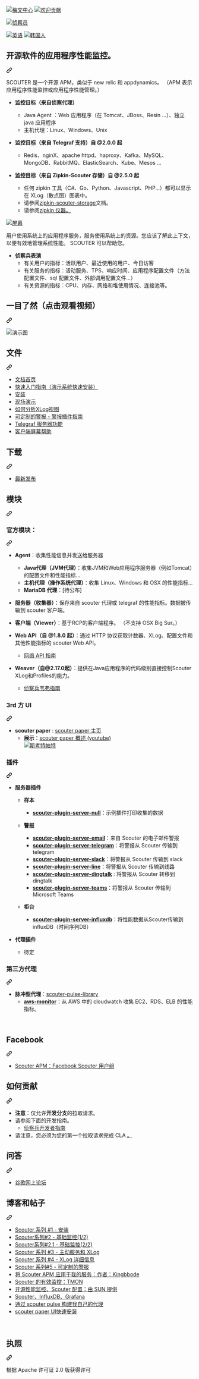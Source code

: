 <div class="Box-sc-g0xbh4-0 bJMeLZ js-snippet-clipboard-copy-unpositioned" data-hpc="true"><article class="markdown-body entry-content container-lg" itemprop="text"><p dir="auto"><a href="https://maven-badges.herokuapp.com/maven-central/io.github.scouter-project/scouter-parent" rel="nofollow"><img src="https://camo.githubusercontent.com/4aa9cfa762433fc3d3fa07e1dea9db450b4c7a88026b6dcc288a29d819a3ceb2/68747470733a2f2f6d6176656e2d6261646765732e6865726f6b756170702e636f6d2f6d6176656e2d63656e7472616c2f696f2e6769746875622e73636f757465722d70726f6a6563742f73636f757465722d706172656e742f62616467652e7376673f743d31" alt="梅文中心" data-canonical-src="https://maven-badges.herokuapp.com/maven-central/io.github.scouter-project/scouter-parent/badge.svg?t=1" style="max-width: 100%;"></a>
<a href="https://github.com/scouter-project/scouter/issues"><img src="https://camo.githubusercontent.com/8531ea80bc5e0ac96a01c1f2e18f168ca543ffd837522065bcf93f238774d4b8/68747470733a2f2f696d672e736869656c64732e696f2f62616467652f636f6e747269627574696f6e732d77656c636f6d652d627269676874677265656e2e7376673f7374796c653d666c6174" alt="欢迎贡献" data-canonical-src="https://img.shields.io/badge/contributions-welcome-brightgreen.svg?style=flat" style="max-width: 100%;"></a></p>
<p dir="auto"><a target="_blank" rel="noopener noreferrer" href="/scouter-project/scouter/blob/master/scouter.document/img/main/scouter-logo-w200.png"><img src="/scouter-project/scouter/raw/master/scouter.document/img/main/scouter-logo-w200.png" alt="侦察员" style="max-width: 100%;"></a></p>
<p dir="auto"><a href="/scouter-project/scouter/blob/master/README.md"><img src="https://camo.githubusercontent.com/d6026e7318c088fbb79f3bdbfcb5980d5c8a0c60efd8d723887578608b4b758d/68747470733a2f2f696d672e736869656c64732e696f2f62616467652f6c616e67756167652d456e676c6973682d6f72616e67652e737667" alt="英语" data-canonical-src="https://img.shields.io/badge/language-English-orange.svg" style="max-width: 100%;"></a> <a href="/scouter-project/scouter/blob/master/README_kr.md"><img src="https://camo.githubusercontent.com/a26035bb1d06fa63974cabd6fe28ae002b59b3c8eded331fa63827389f460531/68747470733a2f2f696d672e736869656c64732e696f2f62616467652f6c616e67756167652d4b6f7265616e2d626c75652e737667" alt="韩国人" data-canonical-src="https://img.shields.io/badge/language-Korean-blue.svg" style="max-width: 100%;"></a></p>
<div class="markdown-heading" dir="auto"><h2 tabindex="-1" class="heading-element" dir="auto"><font style="vertical-align: inherit;"><font style="vertical-align: inherit;">开源软件的应用程序性能监控。</font></font></h2><a id="user-content-application-performance-monitoring-for-open-source-sws" class="anchor" aria-label="永久链接：开源软件的应用程序性能监控。" href="#application-performance-monitoring-for-open-source-sws"><svg class="octicon octicon-link" viewBox="0 0 16 16" version="1.1" width="16" height="16" aria-hidden="true"><path d="m7.775 3.275 1.25-1.25a3.5 3.5 0 1 1 4.95 4.95l-2.5 2.5a3.5 3.5 0 0 1-4.95 0 .751.751 0 0 1 .018-1.042.751.751 0 0 1 1.042-.018 1.998 1.998 0 0 0 2.83 0l2.5-2.5a2.002 2.002 0 0 0-2.83-2.83l-1.25 1.25a.751.751 0 0 1-1.042-.018.751.751 0 0 1-.018-1.042Zm-4.69 9.64a1.998 1.998 0 0 0 2.83 0l1.25-1.25a.751.751 0 0 1 1.042.018.751.751 0 0 1 .018 1.042l-1.25 1.25a3.5 3.5 0 1 1-4.95-4.95l2.5-2.5a3.5 3.5 0 0 1 4.95 0 .751.751 0 0 1-.018 1.042.751.751 0 0 1-1.042.018 1.998 1.998 0 0 0-2.83 0l-2.5 2.5a1.998 1.998 0 0 0 0 2.83Z"></path></svg></a></div>
<p dir="auto"><font style="vertical-align: inherit;"><font style="vertical-align: inherit;">SCOUTER 是一个开源 APM，类似于 new relic 和 appdynamics。 （APM 表示应用程序性能监控或应用程序性能管理。）</font></font></p>
<ul dir="auto">
<li>
<p dir="auto"><strong><font style="vertical-align: inherit;"><font style="vertical-align: inherit;">监控目标（来自侦察代理）</font></font></strong></p>
<ul dir="auto">
<li><font style="vertical-align: inherit;"><font style="vertical-align: inherit;">Java Agent ：Web 应用程序（在 Tomcat、JBoss、Resin ...）、独立 java 应用程序</font></font></li>
<li><font style="vertical-align: inherit;"><font style="vertical-align: inherit;">主机代理：Linux、Windows、Unix</font></font></li>
</ul>
</li>
<li>
<p dir="auto"><strong><font style="vertical-align: inherit;"><font style="vertical-align: inherit;">监控目标（来自 Telegraf 支持）自 @2.0.0 起</font></font></strong></p>
<ul dir="auto">
<li><font style="vertical-align: inherit;"><font style="vertical-align: inherit;">Redis、nginX、apache httpd、haproxy、Kafka、MySQL、MongoDB、RabbitMQ、ElasticSearch、Kube、Mesos ...</font></font></li>
</ul>
</li>
<li>
<p dir="auto"><strong><font style="vertical-align: inherit;"><font style="vertical-align: inherit;">监控目标（来自 Zipkin-Scouter 存储）自 @2.5.0 起</font></font></strong></p>
<ul dir="auto">
<li><font style="vertical-align: inherit;"><font style="vertical-align: inherit;">任何 zipkin 工具（C#、Go、Python、Javascript、PHP...）都可以显示在 XLog（散点图）图表中。</font></font></li>
<li><font style="vertical-align: inherit;"><font style="vertical-align: inherit;">请参阅</font></font><a href="https://github.com/scouter-project/zipkin-scouter"><font style="vertical-align: inherit;"><font style="vertical-align: inherit;">zipkin-scouter-storage</font></font></a><font style="vertical-align: inherit;"><font style="vertical-align: inherit;">文档。</font></font></li>
<li><font style="vertical-align: inherit;"><font style="vertical-align: inherit;">请参阅</font></font><a href="https://zipkin.io/pages/extensions_choices.html" rel="nofollow"><font style="vertical-align: inherit;"><font style="vertical-align: inherit;">zipkin 仪器。</font></font></a></li>
</ul>
</li>
</ul>
<p dir="auto"><a target="_blank" rel="noopener noreferrer" href="https://github.com/scouter-project/scouter/blob/master/scouter.document/img/main/dashboard-sample-1.png"><img src="https://github.com/scouter-project/scouter/raw/master/scouter.document/img/main/dashboard-sample-1.png" alt="屏幕" style="max-width: 100%;"></a></p>
<p dir="auto"><font style="vertical-align: inherit;"><font style="vertical-align: inherit;">用户使用系统上的应用程序服务，服务使用系统上的资源。您应该了解此上下文，以便有效地管理系统性能。 SCOUTER 可以帮助您。</font></font></p>
<ul dir="auto">
<li><strong><font style="vertical-align: inherit;"><font style="vertical-align: inherit;">侦察兵表演</font></font></strong>
<ul dir="auto">
<li><font style="vertical-align: inherit;"><font style="vertical-align: inherit;">有关用户的指标：活跃用户、最近使用的用户、今日访客</font></font></li>
<li><font style="vertical-align: inherit;"><font style="vertical-align: inherit;">有关服务的指标：活动服务、TPS、响应时间、应用程序配置文件（方法配置文件、sql 配置文件、外部调用配置文件...）</font></font></li>
<li><font style="vertical-align: inherit;"><font style="vertical-align: inherit;">有关资源的指标：CPU、内存、网络和堆使用情况、连接池等。</font></font></li>
</ul>
</li>
</ul>
<div class="markdown-heading" dir="auto"><h2 tabindex="-1" class="heading-element" dir="auto"><font style="vertical-align: inherit;"><font style="vertical-align: inherit;">一目了然（点击观看视频）</font></font></h2><a id="user-content-at-a-glanceclick-to-watch-the-video" class="anchor" aria-label="永久链接：概览（点击观看视频）" href="#at-a-glanceclick-to-watch-the-video"><svg class="octicon octicon-link" viewBox="0 0 16 16" version="1.1" width="16" height="16" aria-hidden="true"><path d="m7.775 3.275 1.25-1.25a3.5 3.5 0 1 1 4.95 4.95l-2.5 2.5a3.5 3.5 0 0 1-4.95 0 .751.751 0 0 1 .018-1.042.751.751 0 0 1 1.042-.018 1.998 1.998 0 0 0 2.83 0l2.5-2.5a2.002 2.002 0 0 0-2.83-2.83l-1.25 1.25a.751.751 0 0 1-1.042-.018.751.751 0 0 1-.018-1.042Zm-4.69 9.64a1.998 1.998 0 0 0 2.83 0l1.25-1.25a.751.751 0 0 1 1.042.018.751.751 0 0 1 .018 1.042l-1.25 1.25a3.5 3.5 0 1 1-4.95-4.95l2.5-2.5a3.5 3.5 0 0 1 4.95 0 .751.751 0 0 1-.018 1.042.751.751 0 0 1-1.042.018 1.998 1.998 0 0 0-2.83 0l-2.5 2.5a1.998 1.998 0 0 0 0 2.83Z"></path></svg></a></div>
<p dir="auto"><animated-image data-catalyst=""><a href="https://youtu.be/iuArTzsD7Ws" rel="nofollow" data-target="animated-image.originalLink"><img src="https://github.com/scouter-project/scouter/raw/master/scouter.document/img/main/scouter-movie.gif" alt="演示图" style="max-width: 100%; display: inline-block;" data-target="animated-image.originalImage"></a>
       
<div class="markdown-heading" dir="auto"><h2 tabindex="-1" class="heading-element" dir="auto"><font style="vertical-align: inherit;"><font style="vertical-align: inherit;">文件</font></font></h2><a id="user-content-documents" class="anchor" aria-label="永久链接：文档" href="#documents"><svg class="octicon octicon-link" viewBox="0 0 16 16" version="1.1" width="16" height="16" aria-hidden="true"><path d="m7.775 3.275 1.25-1.25a3.5 3.5 0 1 1 4.95 4.95l-2.5 2.5a3.5 3.5 0 0 1-4.95 0 .751.751 0 0 1 .018-1.042.751.751 0 0 1 1.042-.018 1.998 1.998 0 0 0 2.83 0l2.5-2.5a2.002 2.002 0 0 0-2.83-2.83l-1.25 1.25a.751.751 0 0 1-1.042-.018.751.751 0 0 1-.018-1.042Zm-4.69 9.64a1.998 1.998 0 0 0 2.83 0l1.25-1.25a.751.751 0 0 1 1.042.018.751.751 0 0 1 .018 1.042l-1.25 1.25a3.5 3.5 0 1 1-4.95-4.95l2.5-2.5a3.5 3.5 0 0 1 4.95 0 .751.751 0 0 1-.018 1.042.751.751 0 0 1-1.042.018 1.998 1.998 0 0 0-2.83 0l-2.5 2.5a1.998 1.998 0 0 0 0 2.83Z"></path></svg></a></div>
<ul dir="auto">
<li><a href="/scouter-project/scouter/blob/master/scouter.document/index.md"><font style="vertical-align: inherit;"><font style="vertical-align: inherit;">文档首页</font></font></a></li>
<li><a href="/scouter-project/scouter/blob/master/scouter.document/main/Quick-Start.md"><font style="vertical-align: inherit;"><font style="vertical-align: inherit;">快速入门指南（演示系统快速安装）</font></font></a></li>
<li><a href="/scouter-project/scouter/blob/master/scouter.document/main/Setup.md"><font style="vertical-align: inherit;"><font style="vertical-align: inherit;">安装</font></font></a></li>
<li><a href="/scouter-project/scouter/blob/master/scouter.document/main/Live-Demo.md"><font style="vertical-align: inherit;"><font style="vertical-align: inherit;">现场演示</font></font></a></li>
<li><a href="/scouter-project/scouter/blob/master/scouter.document/client/Reading-XLog.md"><font style="vertical-align: inherit;"><font style="vertical-align: inherit;">如何分析XLog视图</font></font></a></li>
<li><a href="/scouter-project/scouter/blob/master/scouter.document/main/Alert-Plugin-Guide.md"><font style="vertical-align: inherit;"><font style="vertical-align: inherit;">可定制的警报 - 警报插件指南</font></font></a></li>
<li><a href="/scouter-project/scouter/blob/master/scouter.document/main/Telegraf-Server.md"><font style="vertical-align: inherit;"><font style="vertical-align: inherit;">Telegraf 服务器功能</font></font></a></li>
<li><a href="/scouter-project/scouter/blob/master/scouter.document/client/How-To-Use-Client.md"><font style="vertical-align: inherit;"><font style="vertical-align: inherit;">客户端屏幕帮助</font></font></a></li>
</ul>
<div class="markdown-heading" dir="auto"><h2 tabindex="-1" class="heading-element" dir="auto"><font style="vertical-align: inherit;"><font style="vertical-align: inherit;">下载</font></font></h2><a id="user-content-download" class="anchor" aria-label="永久链接： 下载" href="#download"><svg class="octicon octicon-link" viewBox="0 0 16 16" version="1.1" width="16" height="16" aria-hidden="true"><path d="m7.775 3.275 1.25-1.25a3.5 3.5 0 1 1 4.95 4.95l-2.5 2.5a3.5 3.5 0 0 1-4.95 0 .751.751 0 0 1 .018-1.042.751.751 0 0 1 1.042-.018 1.998 1.998 0 0 0 2.83 0l2.5-2.5a2.002 2.002 0 0 0-2.83-2.83l-1.25 1.25a.751.751 0 0 1-1.042-.018.751.751 0 0 1-.018-1.042Zm-4.69 9.64a1.998 1.998 0 0 0 2.83 0l1.25-1.25a.751.751 0 0 1 1.042.018.751.751 0 0 1 .018 1.042l-1.25 1.25a3.5 3.5 0 1 1-4.95-4.95l2.5-2.5a3.5 3.5 0 0 1 4.95 0 .751.751 0 0 1-.018 1.042.751.751 0 0 1-1.042.018 1.998 1.998 0 0 0-2.83 0l-2.5 2.5a1.998 1.998 0 0 0 0 2.83Z"></path></svg></a></div>
<ul dir="auto">
<li><a href="https://github.com/scouter-project/scouter/releases/"><font style="vertical-align: inherit;"><font style="vertical-align: inherit;">最新发布</font></font></a></li>
</ul>
<div class="markdown-heading" dir="auto"><h2 tabindex="-1" class="heading-element" dir="auto"><font style="vertical-align: inherit;"><font style="vertical-align: inherit;">模块</font></font></h2><a id="user-content-modules" class="anchor" aria-label="永久链接：模块" href="#modules"><svg class="octicon octicon-link" viewBox="0 0 16 16" version="1.1" width="16" height="16" aria-hidden="true"><path d="m7.775 3.275 1.25-1.25a3.5 3.5 0 1 1 4.95 4.95l-2.5 2.5a3.5 3.5 0 0 1-4.95 0 .751.751 0 0 1 .018-1.042.751.751 0 0 1 1.042-.018 1.998 1.998 0 0 0 2.83 0l2.5-2.5a2.002 2.002 0 0 0-2.83-2.83l-1.25 1.25a.751.751 0 0 1-1.042-.018.751.751 0 0 1-.018-1.042Zm-4.69 9.64a1.998 1.998 0 0 0 2.83 0l1.25-1.25a.751.751 0 0 1 1.042.018.751.751 0 0 1 .018 1.042l-1.25 1.25a3.5 3.5 0 1 1-4.95-4.95l2.5-2.5a3.5 3.5 0 0 1 4.95 0 .751.751 0 0 1-.018 1.042.751.751 0 0 1-1.042.018 1.998 1.998 0 0 0-2.83 0l-2.5 2.5a1.998 1.998 0 0 0 0 2.83Z"></path></svg></a></div>
<div class="markdown-heading" dir="auto"><h3 tabindex="-1" class="heading-element" dir="auto"><font style="vertical-align: inherit;"><font style="vertical-align: inherit;">官方模块：</font></font></h3><a id="user-content-official-modules" class="anchor" aria-label="永久链接：官方模块：" href="#official-modules"><svg class="octicon octicon-link" viewBox="0 0 16 16" version="1.1" width="16" height="16" aria-hidden="true"><path d="m7.775 3.275 1.25-1.25a3.5 3.5 0 1 1 4.95 4.95l-2.5 2.5a3.5 3.5 0 0 1-4.95 0 .751.751 0 0 1 .018-1.042.751.751 0 0 1 1.042-.018 1.998 1.998 0 0 0 2.83 0l2.5-2.5a2.002 2.002 0 0 0-2.83-2.83l-1.25 1.25a.751.751 0 0 1-1.042-.018.751.751 0 0 1-.018-1.042Zm-4.69 9.64a1.998 1.998 0 0 0 2.83 0l1.25-1.25a.751.751 0 0 1 1.042.018.751.751 0 0 1 .018 1.042l-1.25 1.25a3.5 3.5 0 1 1-4.95-4.95l2.5-2.5a3.5 3.5 0 0 1 4.95 0 .751.751 0 0 1-.018 1.042.751.751 0 0 1-1.042.018 1.998 1.998 0 0 0-2.83 0l-2.5 2.5a1.998 1.998 0 0 0 0 2.83Z"></path></svg></a></div>
<ul dir="auto">
<li>
<p dir="auto"><strong><font style="vertical-align: inherit;"><font style="vertical-align: inherit;">Agent</font></font></strong><font style="vertical-align: inherit;"><font style="vertical-align: inherit;">：收集性能信息并发送给服务器</font></font></p>
<ul dir="auto">
<li><strong><font style="vertical-align: inherit;"><font style="vertical-align: inherit;">Java代理（JVM代理）</font></font></strong><font style="vertical-align: inherit;"><font style="vertical-align: inherit;">：收集JVM和Web应用程序服务器（例如Tomcat）的配置文件和性能指标...</font></font></li>
<li><strong><font style="vertical-align: inherit;"><font style="vertical-align: inherit;">主机代理（操作系统代理）</font></font></strong><font style="vertical-align: inherit;"><font style="vertical-align: inherit;">：收集 Linux、Windows 和 OSX 的性能指标...</font></font></li>
<li><strong><font style="vertical-align: inherit;"><font style="vertical-align: inherit;">MariaDB 代理</font></font></strong><font style="vertical-align: inherit;"><font style="vertical-align: inherit;">：[待公布]</font></font></li>
</ul>
</li>
<li>
<p dir="auto"><strong><font style="vertical-align: inherit;"><font style="vertical-align: inherit;">服务器（收集器）</font></font></strong><font style="vertical-align: inherit;"><font style="vertical-align: inherit;">：保存来自 scouter 代理或 telegraf 的性能指标。数据被传输到 scouter 客户端。</font></font></p>
</li>
<li>
<p dir="auto"><strong><font style="vertical-align: inherit;"><font style="vertical-align: inherit;">客户端（Viewer）</font></font></strong><font style="vertical-align: inherit;"><font style="vertical-align: inherit;">：基于RCP的客户端程序。 （不支持 OSX Big Sur。）</font></font></p>
</li>
<li>
<p dir="auto"><strong><font style="vertical-align: inherit;"><font style="vertical-align: inherit;">Web API（自 @1.8.0 起）</font></font></strong><font style="vertical-align: inherit;"><font style="vertical-align: inherit;">：通过 HTTP 协议获取计数器、XLog、配置文件和其他性能指标的 scouter Web API。</font></font></p>
<ul dir="auto">
<li><a href="/scouter-project/scouter/blob/master/scouter.document/tech/Web-API-Guide.md"><font style="vertical-align: inherit;"><font style="vertical-align: inherit;">网络 API 指南</font></font></a></li>
</ul>
</li>
<li>
<p dir="auto"><strong><font style="vertical-align: inherit;"><font style="vertical-align: inherit;">Weaver（自@2.17.0起）</font></font></strong><font style="vertical-align: inherit;"><font style="vertical-align: inherit;">：提供在Java应用程序的代码级别直接控制Scouter XLog和Profiles的能力。</font></font></p>
<ul dir="auto">
<li><a href="/scouter-project/scouter/blob/master/scouter.document/weaver/Weaver-Guide.md"><font style="vertical-align: inherit;"><font style="vertical-align: inherit;">侦察兵韦弗指南</font></font></a></li>
</ul>
</li>
</ul>
<div class="markdown-heading" dir="auto"><h3 tabindex="-1" class="heading-element" dir="auto"><font style="vertical-align: inherit;"><font style="vertical-align: inherit;">3rd 方 UI</font></font></h3><a id="user-content-3rd-party-uis" class="anchor" aria-label="永久链接：第 3 方 UI" href="#3rd-party-uis"><svg class="octicon octicon-link" viewBox="0 0 16 16" version="1.1" width="16" height="16" aria-hidden="true"><path d="m7.775 3.275 1.25-1.25a3.5 3.5 0 1 1 4.95 4.95l-2.5 2.5a3.5 3.5 0 0 1-4.95 0 .751.751 0 0 1 .018-1.042.751.751 0 0 1 1.042-.018 1.998 1.998 0 0 0 2.83 0l2.5-2.5a2.002 2.002 0 0 0-2.83-2.83l-1.25 1.25a.751.751 0 0 1-1.042-.018.751.751 0 0 1-.018-1.042Zm-4.69 9.64a1.998 1.998 0 0 0 2.83 0l1.25-1.25a.751.751 0 0 1 1.042.018.751.751 0 0 1 .018 1.042l-1.25 1.25a3.5 3.5 0 1 1-4.95-4.95l2.5-2.5a3.5 3.5 0 0 1 4.95 0 .751.751 0 0 1-.018 1.042.751.751 0 0 1-1.042.018 1.998 1.998 0 0 0-2.83 0l-2.5 2.5a1.998 1.998 0 0 0 0 2.83Z"></path></svg></a></div>
<ul dir="auto">
<li><strong><font style="vertical-align: inherit;"><font style="vertical-align: inherit;">scouter paper</font></font></strong><font style="vertical-align: inherit;"><font style="vertical-align: inherit;"> : </font></font><a href="https://scouter-contrib.github.io/scouter-paper/" rel="nofollow"><font style="vertical-align: inherit;"><font style="vertical-align: inherit;">scouter paper 主页</font></font></a>
<ul dir="auto">
<li><strong><font style="vertical-align: inherit;"><font style="vertical-align: inherit;">展示</font></font></strong><font style="vertical-align: inherit;"><font style="vertical-align: inherit;">：</font></font><a href="https://www.youtube.com/watch?v=NjJ0dGhdIbU" rel="nofollow"><font style="vertical-align: inherit;"><font style="vertical-align: inherit;">scouter paper 概述 (youtube)</font></font></a><br>
<a href="https://www.youtube.com/watch?v=NjJ0dGhdIbU" rel="nofollow"><img src="https://camo.githubusercontent.com/9ccafb251e4b5a7a5ee2c7b8541542289a7dedeece4a6194df3f968a688f947c/68747470733a2f2f73636f757465722d636f6e747269622e6769746875622e696f2f73636f757465722d70617065722f696d672f696d6731322e706e67" alt="斯考特帕特" data-canonical-src="https://scouter-contrib.github.io/scouter-paper/img/img12.png" style="max-width: 100%;"></a></li>
</ul>
</li>
</ul>
<div class="markdown-heading" dir="auto"><h3 tabindex="-1" class="heading-element" dir="auto"><font style="vertical-align: inherit;"><font style="vertical-align: inherit;">插件</font></font></h3><a id="user-content-plugins" class="anchor" aria-label="永久链接：插件" href="#plugins"><svg class="octicon octicon-link" viewBox="0 0 16 16" version="1.1" width="16" height="16" aria-hidden="true"><path d="m7.775 3.275 1.25-1.25a3.5 3.5 0 1 1 4.95 4.95l-2.5 2.5a3.5 3.5 0 0 1-4.95 0 .751.751 0 0 1 .018-1.042.751.751 0 0 1 1.042-.018 1.998 1.998 0 0 0 2.83 0l2.5-2.5a2.002 2.002 0 0 0-2.83-2.83l-1.25 1.25a.751.751 0 0 1-1.042-.018.751.751 0 0 1-.018-1.042Zm-4.69 9.64a1.998 1.998 0 0 0 2.83 0l1.25-1.25a.751.751 0 0 1 1.042.018.751.751 0 0 1 .018 1.042l-1.25 1.25a3.5 3.5 0 1 1-4.95-4.95l2.5-2.5a3.5 3.5 0 0 1 4.95 0 .751.751 0 0 1-.018 1.042.751.751 0 0 1-1.042.018 1.998 1.998 0 0 0-2.83 0l-2.5 2.5a1.998 1.998 0 0 0 0 2.83Z"></path></svg></a></div>
<ul dir="auto">
<li>
<p dir="auto"><strong><font style="vertical-align: inherit;"><font style="vertical-align: inherit;">服务器插件</font></font></strong></p>
<ul dir="auto">
<li>
<p dir="auto"><strong><font style="vertical-align: inherit;"><font style="vertical-align: inherit;">样本</font></font></strong></p>
<ul dir="auto">
<li><strong><a href="https://github.com/scouter-project/scouter-plugin-server-null"><font style="vertical-align: inherit;"><font style="vertical-align: inherit;">scouter-plugin-server-null</font></font></a></strong><font style="vertical-align: inherit;"><font style="vertical-align: inherit;">：示例插件打印收集的数据</font></font></li>
</ul>
</li>
<li>
<p dir="auto"><strong><font style="vertical-align: inherit;"><font style="vertical-align: inherit;">警报</font></font></strong></p>
<ul dir="auto">
<li><strong><a href="https://github.com/scouter-contrib/scouter-plugin-server-alert-email"><font style="vertical-align: inherit;"><font style="vertical-align: inherit;">scouter-plugin-server-email</font></font></a></strong><font style="vertical-align: inherit;"><font style="vertical-align: inherit;">：来自 Scouter 的电子邮件警报</font></font></li>
<li><strong><a href="https://github.com/scouter-contrib/scouter-plugin-server-alert-telegram"><font style="vertical-align: inherit;"><font style="vertical-align: inherit;">scouter-plugin-server-telegram</font></font></a></strong><font style="vertical-align: inherit;"><font style="vertical-align: inherit;">：将警报从 Scouter 传输到 telegram</font></font></li>
<li><strong><a href="https://github.com/scouter-contrib/scouter-plugin-server-alert-slack"><font style="vertical-align: inherit;"><font style="vertical-align: inherit;">scouter-plugin-server-slack</font></font></a></strong><font style="vertical-align: inherit;"><font style="vertical-align: inherit;">：将警报从 Scouter 传输到 slack</font></font></li>
<li><strong><a href="https://github.com/scouter-contrib/scouter-plugin-server-alert-line"><font style="vertical-align: inherit;"><font style="vertical-align: inherit;">scouter-plugin-server-line</font></font></a></strong><font style="vertical-align: inherit;"><font style="vertical-align: inherit;">：将警报从 Scouter 传输到线路</font></font></li>
<li><strong><a href="https://github.com/scouter-contrib/scouter-plugin-server-alert-dingtalk"><font style="vertical-align: inherit;"><font style="vertical-align: inherit;">scouter-plugin-server-dingtalk</font></font></a></strong><font style="vertical-align: inherit;"><font style="vertical-align: inherit;"> : 将警报从 Scouter 转移到 dingtalk</font></font></li>
<li><strong><a href="https://github.com/scouter-contrib/scouter-plugin-server-alert-teams"><font style="vertical-align: inherit;"><font style="vertical-align: inherit;">scouter-plugin-server-teams</font></font></a></strong><font style="vertical-align: inherit;"><font style="vertical-align: inherit;">：将警报从 Scouter 传输到 Microsoft Teams</font></font></li>
</ul>
</li>
<li>
<p dir="auto"><strong><font style="vertical-align: inherit;"><font style="vertical-align: inherit;">柜台</font></font></strong></p>
<ul dir="auto">
<li><strong><a href="https://github.com/scouter-contrib/scouter-plugin-server-influxdb"><font style="vertical-align: inherit;"><font style="vertical-align: inherit;">scouter-plugin-server-influxdb</font></font></a></strong><font style="vertical-align: inherit;"><font style="vertical-align: inherit;">：将性能数据从Scouter传输到influxDB（时间序列DB）</font></font></li>
</ul>
</li>
</ul>
</li>
<li>
<p dir="auto"><strong><font style="vertical-align: inherit;"><font style="vertical-align: inherit;">代理插件</font></font></strong></p>
<ul dir="auto">
<li><font style="vertical-align: inherit;"><font style="vertical-align: inherit;">待定</font></font></li>
</ul>
</li>
</ul>
<div class="markdown-heading" dir="auto"><h3 tabindex="-1" class="heading-element" dir="auto"><font style="vertical-align: inherit;"><font style="vertical-align: inherit;">第三方代理</font></font></h3><a id="user-content-3rd-party-agent" class="anchor" aria-label="永久链接：第 3 方代理" href="#3rd-party-agent"><svg class="octicon octicon-link" viewBox="0 0 16 16" version="1.1" width="16" height="16" aria-hidden="true"><path d="m7.775 3.275 1.25-1.25a3.5 3.5 0 1 1 4.95 4.95l-2.5 2.5a3.5 3.5 0 0 1-4.95 0 .751.751 0 0 1 .018-1.042.751.751 0 0 1 1.042-.018 1.998 1.998 0 0 0 2.83 0l2.5-2.5a2.002 2.002 0 0 0-2.83-2.83l-1.25 1.25a.751.751 0 0 1-1.042-.018.751.751 0 0 1-.018-1.042Zm-4.69 9.64a1.998 1.998 0 0 0 2.83 0l1.25-1.25a.751.751 0 0 1 1.042.018.751.751 0 0 1 .018 1.042l-1.25 1.25a3.5 3.5 0 1 1-4.95-4.95l2.5-2.5a3.5 3.5 0 0 1 4.95 0 .751.751 0 0 1-.018 1.042.751.751 0 0 1-1.042.018 1.998 1.998 0 0 0-2.83 0l-2.5 2.5a1.998 1.998 0 0 0 0 2.83Z"></path></svg></a></div>
<ul dir="auto">
<li><strong><font style="vertical-align: inherit;"><font style="vertical-align: inherit;">脉冲型代理</font></font></strong><font style="vertical-align: inherit;"><font style="vertical-align: inherit;">：</font></font><a href="https://github.com/scouter-contrib/scouter-pulse"><font style="vertical-align: inherit;"><font style="vertical-align: inherit;">scouter-pulse-library</font></font></a>
<ul dir="auto">
<li><strong><a href="https://github.com/nices96/scouter-pulse-aws-monitor"><font style="vertical-align: inherit;"><font style="vertical-align: inherit;">aws-monitor</font></font></a></strong><font style="vertical-align: inherit;"><font style="vertical-align: inherit;">：从 AWS 中的 cloudwatch 收集 EC2、RDS、ELB 的性能指标。</font></font></li>
</ul>
</li>
</ul>
<br>
<div class="markdown-heading" dir="auto"><h2 tabindex="-1" class="heading-element" dir="auto"><font style="vertical-align: inherit;"><font style="vertical-align: inherit;">Facebook</font></font></h2><a id="user-content-facebook" class="anchor" aria-label="永久链接：脸书" href="#facebook"><svg class="octicon octicon-link" viewBox="0 0 16 16" version="1.1" width="16" height="16" aria-hidden="true"><path d="m7.775 3.275 1.25-1.25a3.5 3.5 0 1 1 4.95 4.95l-2.5 2.5a3.5 3.5 0 0 1-4.95 0 .751.751 0 0 1 .018-1.042.751.751 0 0 1 1.042-.018 1.998 1.998 0 0 0 2.83 0l2.5-2.5a2.002 2.002 0 0 0-2.83-2.83l-1.25 1.25a.751.751 0 0 1-1.042-.018.751.751 0 0 1-.018-1.042Zm-4.69 9.64a1.998 1.998 0 0 0 2.83 0l1.25-1.25a.751.751 0 0 1 1.042.018.751.751 0 0 1 .018 1.042l-1.25 1.25a3.5 3.5 0 1 1-4.95-4.95l2.5-2.5a3.5 3.5 0 0 1 4.95 0 .751.751 0 0 1-.018 1.042.751.751 0 0 1-1.042.018 1.998 1.998 0 0 0-2.83 0l-2.5 2.5a1.998 1.998 0 0 0 0 2.83Z"></path></svg></a></div>
<ul dir="auto">
<li><a href="https://www.facebook.com/groups/scouterapm/" rel="nofollow"><font style="vertical-align: inherit;"><font style="vertical-align: inherit;">Scouter APM：Facebook Scouter 用户组</font></font></a></li>
</ul>
<div class="markdown-heading" dir="auto"><h2 tabindex="-1" class="heading-element" dir="auto"><font style="vertical-align: inherit;"><font style="vertical-align: inherit;">如何贡献</font></font></h2><a id="user-content-how-to-contribute" class="anchor" aria-label="永久链接：如何贡献" href="#how-to-contribute"><svg class="octicon octicon-link" viewBox="0 0 16 16" version="1.1" width="16" height="16" aria-hidden="true"><path d="m7.775 3.275 1.25-1.25a3.5 3.5 0 1 1 4.95 4.95l-2.5 2.5a3.5 3.5 0 0 1-4.95 0 .751.751 0 0 1 .018-1.042.751.751 0 0 1 1.042-.018 1.998 1.998 0 0 0 2.83 0l2.5-2.5a2.002 2.002 0 0 0-2.83-2.83l-1.25 1.25a.751.751 0 0 1-1.042-.018.751.751 0 0 1-.018-1.042Zm-4.69 9.64a1.998 1.998 0 0 0 2.83 0l1.25-1.25a.751.751 0 0 1 1.042.018.751.751 0 0 1 .018 1.042l-1.25 1.25a3.5 3.5 0 1 1-4.95-4.95l2.5-2.5a3.5 3.5 0 0 1 4.95 0 .751.751 0 0 1-.018 1.042.751.751 0 0 1-1.042.018 1.998 1.998 0 0 0-2.83 0l-2.5 2.5a1.998 1.998 0 0 0 0 2.83Z"></path></svg></a></div>
<ul dir="auto">
<li><strong><font style="vertical-align: inherit;"><font style="vertical-align: inherit;">注意</font></font></strong><font style="vertical-align: inherit;"><font style="vertical-align: inherit;">：仅允许</font></font><strong><font style="vertical-align: inherit;"><font style="vertical-align: inherit;">开发分支</font></font></strong><font style="vertical-align: inherit;"><font style="vertical-align: inherit;">的拉取请求。</font></font></li>
<li><font style="vertical-align: inherit;"><font style="vertical-align: inherit;">请参阅下面的开发指南。
</font></font><ul dir="auto">
<li><a href="/scouter-project/scouter/blob/master/scouter.document/tech/Developer-Guide.md"><font style="vertical-align: inherit;"><font style="vertical-align: inherit;">侦察兵开发者指南</font></font></a></li>
</ul>
</li>
<li><font style="vertical-align: inherit;"><font style="vertical-align: inherit;">请注意，您必须为您的第一个拉取请求</font><font style="vertical-align: inherit;">完成 CLA </font></font><a href="http://goo.gl/forms/xSmYs8qM9J" rel="nofollow"><font style="vertical-align: inherit;"><font style="vertical-align: inherit;">。</font></font></a><font style="vertical-align: inherit;"></font></li>
</ul>
<div class="markdown-heading" dir="auto"><h2 tabindex="-1" class="heading-element" dir="auto"><font style="vertical-align: inherit;"><font style="vertical-align: inherit;">问答</font></font></h2><a id="user-content-qa" class="anchor" aria-label="永久链接：问答" href="#qa"><svg class="octicon octicon-link" viewBox="0 0 16 16" version="1.1" width="16" height="16" aria-hidden="true"><path d="m7.775 3.275 1.25-1.25a3.5 3.5 0 1 1 4.95 4.95l-2.5 2.5a3.5 3.5 0 0 1-4.95 0 .751.751 0 0 1 .018-1.042.751.751 0 0 1 1.042-.018 1.998 1.998 0 0 0 2.83 0l2.5-2.5a2.002 2.002 0 0 0-2.83-2.83l-1.25 1.25a.751.751 0 0 1-1.042-.018.751.751 0 0 1-.018-1.042Zm-4.69 9.64a1.998 1.998 0 0 0 2.83 0l1.25-1.25a.751.751 0 0 1 1.042.018.751.751 0 0 1 .018 1.042l-1.25 1.25a3.5 3.5 0 1 1-4.95-4.95l2.5-2.5a3.5 3.5 0 0 1 4.95 0 .751.751 0 0 1-.018 1.042.751.751 0 0 1-1.042.018 1.998 1.998 0 0 0-2.83 0l-2.5 2.5a1.998 1.998 0 0 0 0 2.83Z"></path></svg></a></div>
<ul dir="auto">
<li><a href="https://groups.google.com/forum/#!forum/scouter-project" rel="nofollow"><font style="vertical-align: inherit;"><font style="vertical-align: inherit;">谷歌网上论坛</font></font></a></li>
</ul>
<div class="markdown-heading" dir="auto"><h2 tabindex="-1" class="heading-element" dir="auto"><font style="vertical-align: inherit;"><font style="vertical-align: inherit;">博客和帖子</font></font></h2><a id="user-content-blogging--posts" class="anchor" aria-label="永久链接：博客和帖子" href="#blogging--posts"><svg class="octicon octicon-link" viewBox="0 0 16 16" version="1.1" width="16" height="16" aria-hidden="true"><path d="m7.775 3.275 1.25-1.25a3.5 3.5 0 1 1 4.95 4.95l-2.5 2.5a3.5 3.5 0 0 1-4.95 0 .751.751 0 0 1 .018-1.042.751.751 0 0 1 1.042-.018 1.998 1.998 0 0 0 2.83 0l2.5-2.5a2.002 2.002 0 0 0-2.83-2.83l-1.25 1.25a.751.751 0 0 1-1.042-.018.751.751 0 0 1-.018-1.042Zm-4.69 9.64a1.998 1.998 0 0 0 2.83 0l1.25-1.25a.751.751 0 0 1 1.042.018.751.751 0 0 1 .018 1.042l-1.25 1.25a3.5 3.5 0 1 1-4.95-4.95l2.5-2.5a3.5 3.5 0 0 1 4.95 0 .751.751 0 0 1-.018 1.042.751.751 0 0 1-1.042.018 1.998 1.998 0 0 0-2.83 0l-2.5 2.5a1.998 1.998 0 0 0 0 2.83Z"></path></svg></a></div>
<ul dir="auto">
<li><a href="https://translate.google.co.kr/translate?hl=ko&amp;sl=ko&amp;tl=en&amp;u=https%3A%2F%2Fgunsdevlog.blogspot.kr%2F2017%2F07%2Fscouter-apm-1.html" rel="nofollow"><font style="vertical-align: inherit;"><font style="vertical-align: inherit;">Scouter 系列 #1 - 安装</font></font></a></li>
<li><a href="https://translate.google.co.kr/translate?hl=ko&amp;sl=ko&amp;tl=en&amp;u=https%3A%2F%2Fgunsdevlog.blogspot.kr%2F2017%2F07%2Fscouter-apm-2-12.html" rel="nofollow"><font style="vertical-align: inherit;"><font style="vertical-align: inherit;">Scouter系列#2 - 基础监控(1/2)</font></font></a></li>
<li><a href="https://translate.google.co.kr/translate?hl=ko&amp;sl=ko&amp;tl=en&amp;u=https%3A%2F%2Fgunsdevlog.blogspot.kr%2F2017%2F07%2Fscouter-apm-basic-monitoring-2.html" rel="nofollow"><font style="vertical-align: inherit;"><font style="vertical-align: inherit;">Scouter系列#2.1 - 基础监控(2/2)</font></font></a></li>
<li><a href="https://translate.google.co.kr/translate?hl=ko&amp;sl=ko&amp;tl=en&amp;u=http%3A%2F%2Fgunsdevlog.blogspot.kr%2F2018%2F05%2Fscouter-apm-xlog-howto.html" rel="nofollow"><font style="vertical-align: inherit;"><font style="vertical-align: inherit;">Scouter 系列 #3 - 主动服务和 XLog</font></font></a></li>
<li><a href="https://translate.google.co.kr/translate?hl=ko&amp;sl=ko&amp;tl=en&amp;u=http%3A%2F%2Fgunsdevlog.blogspot.kr%2F2018%2F05%2Fscouter-apm-active-service-xlog.html" rel="nofollow"><font style="vertical-align: inherit;"><font style="vertical-align: inherit;">Scouter 系列 #4 - XLog 详细信息</font></font></a></li>
<li><a href="https://translate.google.co.kr/translate?hl=ko&amp;sl=ko&amp;tl=en&amp;u=http%3A%2F%2Fgunsdevlog.blogspot.kr%2F2018%2F05%2Fscouter-customizable-alert.html" rel="nofollow"><font style="vertical-align: inherit;"><font style="vertical-align: inherit;">Scouter 系列#5 - 可定制的警报</font></font></a></li>
<li><a href="https://translate.google.co.kr/translate?hl=ko&amp;sl=ko&amp;tl=en&amp;u=http%3A%2F%2Fkingbbode.tistory.com%2F12" rel="nofollow"><font style="vertical-align: inherit;"><font style="vertical-align: inherit;">将 Scouter APM 应用于我的服务：作者：Kingbbode</font></font></a></li>
<li><a href="https://translate.google.co.kr/translate?hl=ko&amp;sl=ko&amp;tl=en&amp;u=http%3A%2F%2Fblog.naver.com%2FPostView.nhn%3FblogId%3Dtmondev%26logNo%3D220870505665" rel="nofollow"><font style="vertical-align: inherit;"><font style="vertical-align: inherit;">Scouter 的有效监控：TMON</font></font></a></li>
<li><a href="https://translate.google.co.kr/translate?hl=ko&amp;sl=ko&amp;tl=en&amp;u=http%3A%2F%2Fwww.popit.kr%2Fscouter-open-source-apm-config%2F" rel="nofollow"><font style="vertical-align: inherit;"><font style="vertical-align: inherit;">开源性能监控、Scouter 配置：由 SUN 提供</font></font></a></li>
<li><a href="https://translate.google.co.kr/translate?hl=ko&amp;sl=ko&amp;tl=en&amp;u=https%3A%2F%2Fgunleeblog.wordpress.com%2F2016%2F04%2F01%2Fopen-source-apm-scouter-influxdb-grafana-%25EC%2597%25B0%25EB%258F%2599-step-by-step%2F" rel="nofollow"><font style="vertical-align: inherit;"><font style="vertical-align: inherit;">Scouter、InfluxDB、Grafana</font></font></a></li>
<li><a href="https://translate.google.co.kr/translate?hl=ko&amp;sl=ko&amp;tl=en&amp;u=https%3A%2F%2Fgunleeblog.wordpress.com%2F2016%2F09%2F07%2Fscouter-pulse%25EB%25A5%25BC-%25EC%259D%25B4%25EC%259A%25A9%25ED%2595%2598%25EC%2597%25AC-%25EB%2582%2598%25EB%25A7%258C%25EC%259D%2598-agent-%25EB%25A7%258C%25EB%2593%25A4%25EA%25B8%25B0%2F" rel="nofollow"><font style="vertical-align: inherit;"><font style="vertical-align: inherit;">通过 scouter pulse 构建我自己的代理</font></font></a></li>
<li><a href="https://gunsdevlog.blogspot.kr/2018/04/scouter-web-ui-paper.html" rel="nofollow"><font style="vertical-align: inherit;"><font style="vertical-align: inherit;">scouter paper UI快速安装</font></font></a></li>
</ul>
<br>
<div class="markdown-heading" dir="auto"><h2 tabindex="-1" class="heading-element" dir="auto"><font style="vertical-align: inherit;"><font style="vertical-align: inherit;">执照</font></font></h2><a id="user-content-license" class="anchor" aria-label="永久链接：许可证" href="#license"><svg class="octicon octicon-link" viewBox="0 0 16 16" version="1.1" width="16" height="16" aria-hidden="true"><path d="m7.775 3.275 1.25-1.25a3.5 3.5 0 1 1 4.95 4.95l-2.5 2.5a3.5 3.5 0 0 1-4.95 0 .751.751 0 0 1 .018-1.042.751.751 0 0 1 1.042-.018 1.998 1.998 0 0 0 2.83 0l2.5-2.5a2.002 2.002 0 0 0-2.83-2.83l-1.25 1.25a.751.751 0 0 1-1.042-.018.751.751 0 0 1-.018-1.042Zm-4.69 9.64a1.998 1.998 0 0 0 2.83 0l1.25-1.25a.751.751 0 0 1 1.042.018.751.751 0 0 1 .018 1.042l-1.25 1.25a3.5 3.5 0 1 1-4.95-4.95l2.5-2.5a3.5 3.5 0 0 1 4.95 0 .751.751 0 0 1-.018 1.042.751.751 0 0 1-1.042.018 1.998 1.998 0 0 0-2.83 0l-2.5 2.5a1.998 1.998 0 0 0 0 2.83Z"></path></svg></a></div>
<p dir="auto"><font style="vertical-align: inherit;"><font style="vertical-align: inherit;">根据 Apache 许可证 2.0 版获得许可
</font></font><br></p>
</article></div>
